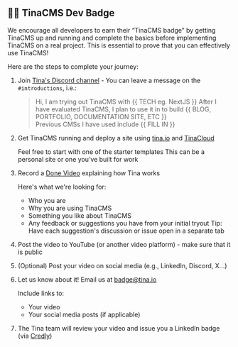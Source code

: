 ## 🧑‍🎓 TinaCMS Dev Badge

We encourage all developers to earn their “TinaCMS badge” by getting TinaCMS up and running and complete the basics before implementing TinaCMS on a real project. This is essential to prove that you can effectively use TinaCMS!

Here are the steps to complete your journey:

1. Join [Tina's Discord channel](https://discord.com/invite/zumN63Ybpf) - You can leave a message on the `#introductions`, i.e.:

   > Hi, I am trying out TinaCMS with {{ TECH eg. NextJS }}
     After I have evaluated TinaCMS, I plan to use it in to build {{ BLOG, PORTFOLIO, DOCUMENTATION SITE, ETC }}  
     Previous CMSs I have used include {{ FILL IN }}

2. Get TinaCMS running and deploy a site using [tina.io](https://tina.io) and [TinaCloud](https://app.tina.io/signin)
   
   Feel free to start with one of the starter templates
   This can be a personal site or one you’ve built for work

3. Record a [Done Video](https://www.ssw.com.au/rules/record-a-quick-and-dirty-done-video/) explaining how Tina works

   Here's what we're looking for:
   - Who you are
   - Why you are using TinaCMS
   - Something you like about TinaCMS
   - Any feedback or suggestions you have from your initial tryout
     Tip: Have each suggestion's discussion or issue open in a separate tab

4. Post the video to YouTube (or another video platform) - make sure that it is public
5. (Optional) Post your video on social media (e.g., LinkedIn, Discord, X...)

6. Let us know about it! Email us at badge@tina.io

   Include links to:
   - Your video
   - Your social media posts (if applicable)

7. The Tina team will review your video and issue you a LinkedIn badge (via [Credly](https://info.credly.com/))
